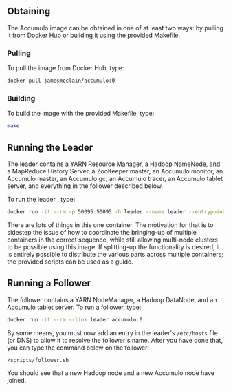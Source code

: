 ## Obtaining ##

The Accumulo image can be obtained in one of at least two ways:
by pulling it from Docker Hub or building it using the provided Makefile.

### Pulling ###

To pull the image from Docker Hub, type:

```bash
docker pull jamesmcclain/accumulo:0
```

### Building ###

To build the image with the provided Makefile, type:

```bash
make
```

## Running the Leader ###

The leader contains a YARN Resource Manager, a Hadoop NameNode, and a MapReduce History Server, a ZooKeeper master, an Accumulo monitor, an Accumulo master, an Accumulo gc, an Accumulo tracer, an Accumulo tablet server, and everything in the follower described below.

To run the leader , type:

```bash
docker run -it --rm -p 50095:50095 -h leader --name leader --entrypoint /scripts/leader.sh accumulo:0
```

There are lots of things in this one container.
The motivation for that is to sidestep the issue of how to coordinate the bringing-up of multiple containers in the correct sequence, while still allowing multi-node clusters to be possible using this image.
If splitting-up the functionality is desired, it is entirely possible to distribute the various parts across multiple containers; the provided scripts can be used as a guide.

## Running a Follower ###

The follower contains a YARN NodeManager, a Hadoop DataNode, and an Accumulo tablet server.
To run a follower, type:

```bash
docker run -it --rm --link leader accumulo:0
```

By some means, you must now add an entry in the leader's `/etc/hosts` file (or DNS) to allow it to resolve the follower's name.
After you have done that, you can type the command below on the follower:

```bash
/scripts/follower.sh
```

You should see that a new Hadoop node and a new Accumulo node have joined.
